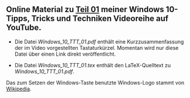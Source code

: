 ## Online Material zu [Teil 01]() meiner Windows 10-Tipps, Tricks und Techniken Videoreihe auf YouTube.

- Die Datei *Windows_10_TTT_01.pdf* enthält eine Kurzzusammenfassung der im Video vorgestellten Tastaturkürzel. Momentan wird nur diese Datei über einen Link direkt veröffentlicht.

- Die Datei *Windows_10_TTT_01.tex* enthält den LaTeX-Quelltext zu *Windows_10_TTT_01.pdf*.

Das zum Setzen der Windows-Taste benutzte Windows-Logo stammt von [Wikipedia](https://de.wikipedia.org/wiki/Datei:Windows_3_logo_simplified.svg).
